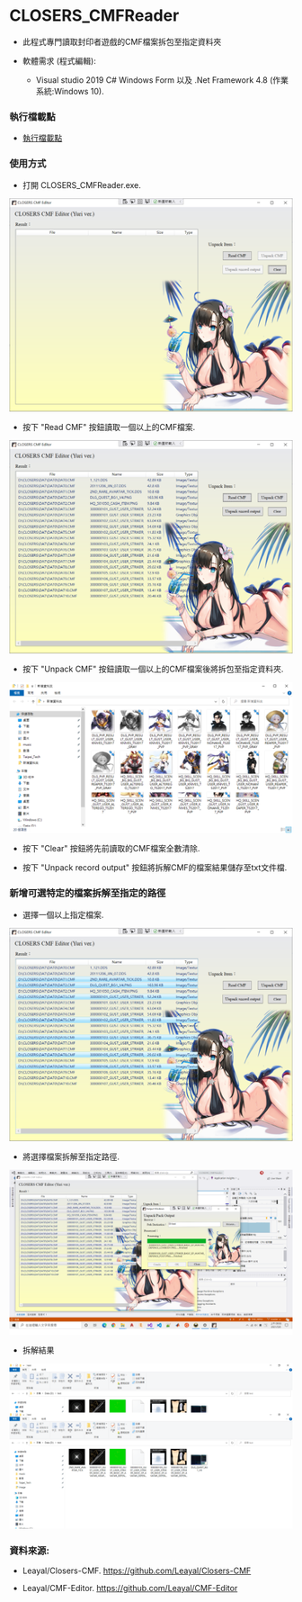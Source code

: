 # CLOSERS_CMFReader

- 此程式專門讀取封印者遊戲的CMF檔案拆包至指定資料夾

- 軟體需求 (程式編輯):

  - Visual studio 2019 C# Windows Form 以及 .Net Framework 4.8 (作業系統:Windows 10).

### 執行檔載點

- [執行檔載點](https://github.com/qaz9517532846/CLOSERS_CMFReader/releases)

### 使用方式

- 打開 CLOSERS_CMFReader.exe.

![image](https://github.com/qaz9517532846/CLOSERS_CMFReader/blob/Yuri/image/CLOSERS_CMFReader.png)

- 按下 "Read CMF" 按鈕讀取一個以上的CMF檔案.

![image](https://github.com/qaz9517532846/CLOSERS_CMFReader/blob/Yuri/image/read_cmf.png)

- 按下 "Unpack CMF" 按鈕讀取一個以上的CMF檔案後將拆包至指定資料夾.

![image](https://github.com/qaz9517532846/CLOSERS_CMFReader/blob/main/image/result.png)

- 按下 "Clear" 按鈕將先前讀取的CMF檔案全數清除.

- 按下 "Unpack record output" 按鈕將拆解CMF的檔案結果儲存至txt文件檔.

### 新增可選特定的檔案拆解至指定的路徑

- 選擇一個以上指定檔案.

![image](https://github.com/qaz9517532846/CLOSERS_CMFReader/blob/Yuri/image/CLOSERS_CMFReader_SelectItem.png)

- 將選擇檔案拆解至指定路徑.

![image](https://github.com/qaz9517532846/CLOSERS_CMFReader/blob/Yuri/image/CLOSERS_Unpack_SelectItem.png)

- 拆解結果

![image](https://github.com/qaz9517532846/CLOSERS_CMFReader/blob/Yuri/image/result_selectitem.png)

### 資料來源:

  - Leayal/Closers-CMF. https://github.com/Leayal/Closers-CMF

  - Leayal/CMF-Editor. https://github.com/Leayal/CMF-Editor
